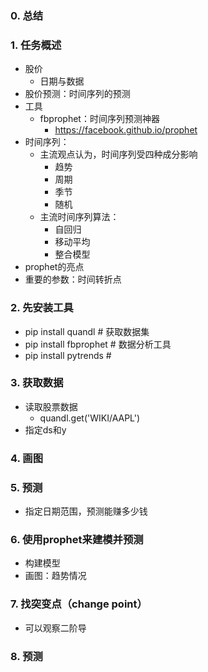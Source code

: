 ### 0. 总结

### 1. 任务概述
- 股价
  - 日期与数据
- 股价预测：时间序列的预测
- 工具
  - fbprophet：时间序列预测神器
    - https://facebook.github.io/prophet
- 时间序列：
  - 主流观点认为，时间序列受四种成分影响
    - 趋势
    - 周期
    - 季节
    - 随机
  - 主流时间序列算法：
    - 自回归
    - 移动平均
    - 整合模型
- prophet的亮点
- 重要的参数：时间转折点

### 2. 先安装工具
- pip install quandl # 获取数据集
- pip install fbprophet # 数据分析工具
- pip install pytrends # 

### 3. 获取数据
- 读取股票数据
  - quandl.get('WIKI/AAPL')
- 指定ds和y

### 4. 画图

### 5. 预测
- 指定日期范围，预测能赚多少钱

### 6. 使用prophet来建模并预测
- 构建模型
- 画图：趋势情况

### 7. 找突变点（change point）
- 可以观察二阶导

### 8. 预测
